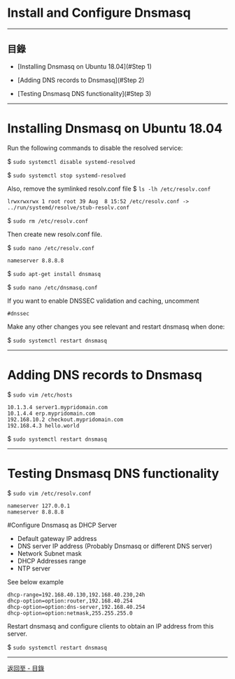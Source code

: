 # Install and Configure Dnsmasq

* * * 
## 目錄
-    [Installing Dnsmasq on Ubuntu 18.04](#Step 1)

-    [Adding DNS records to Dnsmasq](#Step 2)

-    [Testing Dnsmasq DNS functionality](#Step 3) 

* * *

<h1 id="Step 1">Installing Dnsmasq on Ubuntu 18.04</h2> 

Run the following commands to disable the resolved service:
    
$ `sudo systemctl disable systemd-resolved`

$ `sudo systemctl stop systemd-resolved`
    
Also, remove the symlinked resolv.conf file
$ `ls -lh /etc/resolv.conf `
    
    lrwxrwxrwx 1 root root 39 Aug  8 15:52 /etc/resolv.conf -> ../run/systemd/resolve/stub-resolv.conf
    
$ `sudo rm /etc/resolv.conf`

Then create new resolv.conf file.

$ `sudo nano /etc/resolv.conf`
    
    nameserver 8.8.8.8
    
$ `sudo apt-get install dnsmasq`

$ `sudo nano /etc/dnsmasq.conf`

If you want to enable DNSSEC validation and caching, uncomment
    
    #dnssec
    
Make any other changes you see relevant and restart dnsmasq when done:

$ `sudo systemctl restart dnsmasq`

---
<h1 id="Step 2">Adding DNS records to Dnsmasq</h2>

$ `sudo vim /etc/hosts`
    
    10.1.3.4 server1.mypridomain.com
    10.1.4.4 erp.mypridomain.com 
    192.168.10.2 checkout.mypridomain.com 
    192.168.4.3 hello.world
    
$ `sudo systemctl restart dnsmasq`

---
<h1 id="Step 3">Testing Dnsmasq DNS functionality</h2>

$ `sudo vim /etc/resolv.conf`

    nameserver 127.0.0.1
    nameserver 8.8.8.8
    
#Configure Dnsmasq as DHCP Server

* Default gateway IP address
* DNS server IP address (Probably Dnsmasq or different DNS server)
* Network Subnet mask
* DHCP Addresses range
* NTP server

See below example
    
    dhcp-range=192.168.40.130,192.168.40.230,24h
    dhcp-option=option:router,192.168.40.254
    dhcp-option=option:dns-server,192.168.40.254
    dhcp-option=option:netmask,255.255.255.0

Restart dnsmasq and configure clients to obtain an IP address from this server.

$ `sudo systemctl restart dnsmasq`

---
[返回至 - 目錄](https://github.com/xuan103/Alpine_2021)